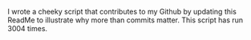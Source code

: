 I wrote a cheeky script that contributes to my Github by updating this ReadMe to illustrate why more than commits matter. This script has run 3004 times.